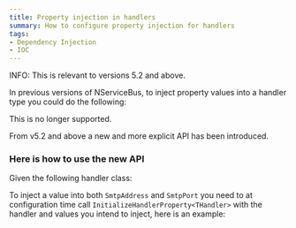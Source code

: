 ```yaml
---
title: Property injection in handlers
summary: How to configure property injection for handlers
tags: 
- Dependency Injection
- IOC
---
```


INFO: This is relevant to versions 5.2 and above.

In previous versions of NServiceBus, to inject property values into a handler type you could do the following:
<!-- import ConfigurePropertyInjectionForHandlerBefore --> 
This is no longer supported.

From v5.2 and above a new and more explicit API has been introduced.

### Here is how to use the new API
Given the following handler class:
<!-- import PropertyInjectionWithHandler --> 

To inject a value into both `SmtpAddress` and `SmtpPort` you need to at configuration time call `InitializeHandlerProperty<THandler>` with the handler and values you intend to inject, here is an example:
<!-- import ConfigurePropertyInjectionForHandler --> 
